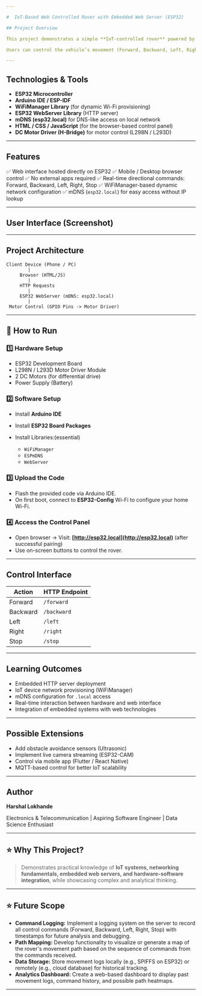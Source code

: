 ```yaml
---

#  IoT-Based Web Controlled Rover with Embedded Web Server (ESP32)

## Project Overview

This project demonstrates a simple **IoT-controlled rover** powered by **ESP32**. The rover is controlled via a **web-based interface** hosted directly on the ESP32's internal HTTP server. The setup leverages **WiFiManager** for flexible Wi-Fi network configuration and **mDNS** (`esp32.local`) for convenient, user-friendly access.

Users can control the vehicle’s movement (Forward, Backward, Left, Right, Stop) through any device connected to the same network via a browser.

---
```


## Technologies & Tools

* **ESP32 Microcontroller**
* **Arduino IDE / ESP-IDF**
* **WiFiManager Library** (for dynamic Wi-Fi provisioning)
* **ESP32 WebServer Library** (HTTP server)
* **mDNS (esp32.local)** for DNS-like access on local network
* **HTML / CSS / JavaScript** (for the browser-based control panel)
* **DC Motor Driver (H-Bridge)** for motor control (L298N / L293D)

---

## Features

✅ Web interface hosted directly on ESP32
✅ Mobile / Desktop browser control
✅ No external apps required
✅ Real-time directional commands: Forward, Backward, Left, Right, Stop
✅ WiFiManager-based dynamic network configuration
✅ mDNS (`esp32.local`) for easy access without IP lookup

---

## User Interface (Screenshot)





---

## Project Architecture

```plaintext
Client Device (Phone / PC)
        |
     Browser (HTML/JS)
        |
     HTTP Requests
        |
     ESP32 WebServer (mDNS: esp32.local)
        |
 Motor Control (GPIO Pins -> Motor Driver)
```

---

## 🚀 How to Run

### 1️⃣ Hardware Setup

* ESP32 Development Board
* L298N / L293D Motor Driver Module
* 2 DC Motors (for differential drive)
* Power Supply (Battery)

### 2️⃣ Software Setup

* Install **Arduino IDE**
* Install **ESP32 Board Packages**
* Install Libraries:(essential)

  * `WiFiManager`
  * `ESPmDNS`
  * `WebServer`

### 3️⃣ Upload the Code

* Flash the provided code via Arduino IDE.
* On first boot, connect to **ESP32-Config** Wi-Fi to configure your home Wi-Fi.

### 4️⃣ Access the Control Panel

* Open browser → Visit: **[http://esp32.local](http://esp32.local)** (after successful pairing)
* Use on-screen buttons to control the rover.

---

##  Control Interface

| Action   | HTTP Endpoint |
| -------- | ------------- |
| Forward  | `/forward`    |
| Backward | `/backward`   |
| Left     | `/left`       |
| Right    | `/right`      |
| Stop     | `/stop`       |

---

## Learning Outcomes

* Embedded HTTP server deployment
* IoT device network provisioning (WiFiManager)
* mDNS configuration for `.local` access
* Real-time interaction between hardware and web interface
* Integration of embedded systems with web technologies

---

##  Possible Extensions

* Add obstacle avoidance sensors (Ultrasonic)
* Implement live camera streaming (ESP32-CAM)
* Control via mobile app (Flutter / React Native)
* MQTT-based control for better IoT scalability

---

##  Author

**Harshal Lokhande**

Electronics & Telecommunication | Aspiring Software Engineer | Data Science Enthusiast

---

## ⭐ Why This Project?

> Demonstrates practical knowledge of **IoT systems, networking fundamentals, embedded web servers, and hardware-software integration**, while showcasing complex and analytical thinking.

---


## ⭐ Future Scope

* **Command Logging:** Implement a logging system on the server to record all control commands (Forward, Backward, Left, Right, Stop) with timestamps for future analysis and debugging.
* **Path Mapping:** Develop functionality to visualize or generate a map of the rover's movement path based on the sequence of commands from the commands received.
* **Data Storage:** Store movement logs locally (e.g., SPIFFS on ESP32) or remotely (e.g., cloud database) for historical tracking.
* **Analytics Dashboard:** Create a web-based dashboard to display past movement logs, command history, and possible path heatmaps.

---




